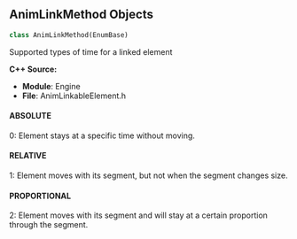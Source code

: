 ## AnimLinkMethod Objects

```python
class AnimLinkMethod(EnumBase)
```

Supported types of time for a linked element

**C++ Source:**

- **Module**: Engine
- **File**: AnimLinkableElement.h

<a id="unreal.AnimLinkMethod.ABSOLUTE"></a>

#### ABSOLUTE

0: Element stays at a specific time without moving.

<a id="unreal.AnimLinkMethod.RELATIVE"></a>

#### RELATIVE

1: Element moves with its segment, but not when the segment changes size.

<a id="unreal.AnimLinkMethod.PROPORTIONAL"></a>

#### PROPORTIONAL

2: Element moves with its segment and will stay at a certain proportion through the segment.

<a id="unreal.MontageNotifyTickType"></a>